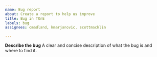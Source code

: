 ```yaml
---
name: Bug report
about: Create a report to help us improve
title: Bug in TOnE
labels: bug
assignees: cmadland, kmarjanovic, scottmacklin

---
```


**Describe the bug**
A clear and concise description of what the bug is and where to find it.
